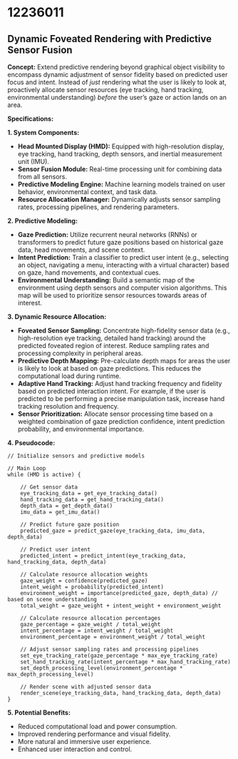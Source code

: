 # 12236011

## Dynamic Foveated Rendering with Predictive Sensor Fusion

**Concept:** Extend predictive rendering beyond graphical object visibility to encompass dynamic adjustment of sensor fidelity based on predicted user focus and intent. Instead of *just* rendering what the user is likely to look at, proactively allocate sensor resources (eye tracking, hand tracking, environmental understanding) *before* the user’s gaze or action lands on an area.

**Specifications:**

**1. System Components:**

*   **Head Mounted Display (HMD):** Equipped with high-resolution display, eye tracking, hand tracking, depth sensors, and inertial measurement unit (IMU).
*   **Sensor Fusion Module:** Real-time processing unit for combining data from all sensors.
*   **Predictive Modeling Engine:** Machine learning models trained on user behavior, environmental context, and task data.
*   **Resource Allocation Manager:** Dynamically adjusts sensor sampling rates, processing pipelines, and rendering parameters.

**2. Predictive Modeling:**

*   **Gaze Prediction:** Utilize recurrent neural networks (RNNs) or transformers to predict future gaze positions based on historical gaze data, head movements, and scene context.
*   **Intent Prediction:** Train a classifier to predict user intent (e.g., selecting an object, navigating a menu, interacting with a virtual character) based on gaze, hand movements, and contextual cues.
*   **Environmental Understanding:** Build a semantic map of the environment using depth sensors and computer vision algorithms. This map will be used to prioritize sensor resources towards areas of interest.

**3. Dynamic Resource Allocation:**

*   **Foveated Sensor Sampling:** Concentrate high-fidelity sensor data (e.g., high-resolution eye tracking, detailed hand tracking) around the predicted foveated region of interest. Reduce sampling rates and processing complexity in peripheral areas.
*   **Predictive Depth Mapping:** Pre-calculate depth maps for areas the user is likely to look at based on gaze predictions. This reduces the computational load during runtime.
*   **Adaptive Hand Tracking:** Adjust hand tracking frequency and fidelity based on predicted interaction intent. For example, if the user is predicted to be performing a precise manipulation task, increase hand tracking resolution and frequency.
*   **Sensor Prioritization:** Allocate sensor processing time based on a weighted combination of gaze prediction confidence, intent prediction probability, and environmental importance.

**4. Pseudocode:**

```
// Initialize sensors and predictive models

// Main Loop
while (HMD is active) {

    // Get sensor data
    eye_tracking_data = get_eye_tracking_data()
    hand_tracking_data = get_hand_tracking_data()
    depth_data = get_depth_data()
    imu_data = get_imu_data()

    // Predict future gaze position
    predicted_gaze = predict_gaze(eye_tracking_data, imu_data, depth_data)

    // Predict user intent
    predicted_intent = predict_intent(eye_tracking_data, hand_tracking_data, depth_data)

    // Calculate resource allocation weights
    gaze_weight = confidence(predicted_gaze)
    intent_weight = probability(predicted_intent)
    environment_weight = importance(predicted_gaze, depth_data) // based on scene understanding
    total_weight = gaze_weight + intent_weight + environment_weight

    // Calculate resource allocation percentages
    gaze_percentage = gaze_weight / total_weight
    intent_percentage = intent_weight / total_weight
    environment_percentage = environment_weight / total_weight

    // Adjust sensor sampling rates and processing pipelines
    set_eye_tracking_rate(gaze_percentage * max_eye_tracking_rate)
    set_hand_tracking_rate(intent_percentage * max_hand_tracking_rate)
    set_depth_processing_level(environment_percentage * max_depth_processing_level)

    // Render scene with adjusted sensor data
    render_scene(eye_tracking_data, hand_tracking_data, depth_data)
}
```

**5.  Potential Benefits:**

*   Reduced computational load and power consumption.
*   Improved rendering performance and visual fidelity.
*   More natural and immersive user experience.
*   Enhanced user interaction and control.